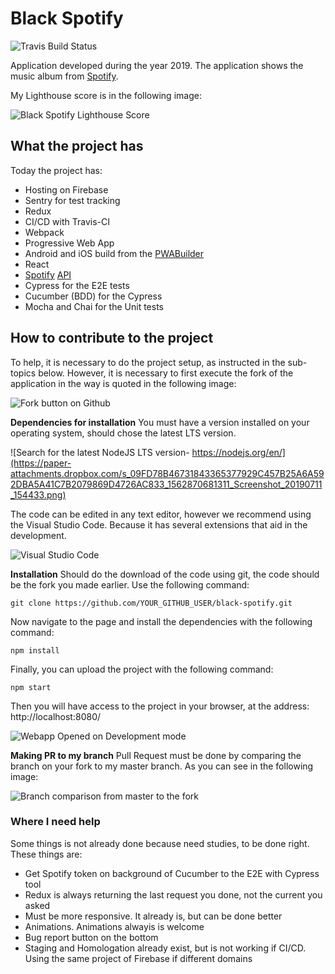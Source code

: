 # Black Spotify
![Travis Build Status](https://api.travis-ci.org/osmarpetry/black-spotify.svg?branch=master)

Application developed during the year 2019. The application shows the music album from [Spotify](https://www.spotify.com).

My Lighthouse score is in the following image:

![Black Spotify Lighthouse Score](https://paper-attachments.dropbox.com/s_09FD78B46731843365377929C457B25A6A592DBA5A41C7B2079869D4726AC833_1562871054462_Screenshot_20190711_144201.png)

## What the project has

Today the project has:

- Hosting on Firebase
- Sentry for test tracking
- Redux
- CI/CD with Travis-CI
- Webpack
- Progressive Web App
- Android and iOS build from the [PWABuilder](https://www.pwabuilder.com/)
- React
-  [](https://developer.spotify.com/documentation/web-api/)[Spotify](https://developer.spotify.com/documentation/web-api/) [API](https://developer.spotify.com/documentation/web-api/)
- Cypress for the E2E tests
- Cucumber (BDD) for the Cypress
- Mocha and Chai for the Unit tests
## How to contribute to the project

To help, it is necessary to do the project setup, as instructed in the sub-topics below. However, it is necessary to first execute the fork of the application in the way is quoted in the following image:

![Fork button on Github](https://paper-attachments.dropbox.com/s_4C296FD04C70E1AA93F121DEEDBDB4413517CB63FFB0F178E10CA4F7986B7B6E_1561321377007_687474703a2f2f692e737461636b2e696d6775722e636f6d2f6c72346d6c2e706e67.png)



**Dependencies for installation**
You must have a version installed on your operating system, should chose the latest LTS version.

![Search for the latest NodeJS  LTS version- https://nodejs.org/en/](https://paper-attachments.dropbox.com/s_09FD78B46731843365377929C457B25A6A592DBA5A41C7B2079869D4726AC833_1562870681311_Screenshot_20190711_154433.png)


The code can be edited in any text editor, however we recommend using the Visual Studio Code. Because it has several extensions that aid in the development.

![Visual Studio Code](https://paper-attachments.dropbox.com/s_09FD78B46731843365377929C457B25A6A592DBA5A41C7B2079869D4726AC833_1562870720652_Screenshot_20190711_154513.png)


**Installation**
Should do the download of the code using git, the code should be the fork you made earlier. Use the following command:

    git clone https://github.com/YOUR_GITHUB_USER/black-spotify.git

Now navigate to the page and install the dependencies with the following command:

    npm install

Finally, you can upload the project with the following command:

    npm start

Then you will have access to the project in your browser, at the address: http://localhost:8080/

![Webapp Opened on Development mode](https://paper-attachments.dropbox.com/s_B62AB982EF8BE56D647018175B9CE263D48BDD2B5AF9F615F32F07617EE6AB42_1563322246089_home_1.jpg)


**Making PR to my branch**
Pull Request must be done by comparing the branch on your fork to my master branch. As you can see in the following image:

![Branch comparison from master to the fork](https://paper-attachments.dropbox.com/s_92657E8B9CBF146FAAFF1F5A42F8C9DCF1F011A1782383B18B4CB42984430344_1562858184741_pr-to-my-branch.png)


### Where I need help
Some things is not already done because need studies, to be done right. These things are:

- Get Spotify token on background of Cucumber to the E2E with Cypress tool
- Redux is always returning the last request you done, not the current you asked
- Must be more responsive. It already is, but can be done better
- Animations. Animations alwayis is welcome
- Bug report button on the bottom
- Staging and Homologation already exist, but is not working if CI/CD. Using the same project of Firebase if different domains
